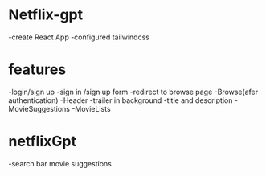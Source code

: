 # Netflix-gpt

-create React App
-configured tailwindcss

# features

-login/sign up
-sign in /sign up form
-redirect to browse page
-Browse(afer authentication)
-Header
-trailer in background
-title and description
-MovieSuggestions
-MovieLists

# netflixGpt

-search bar
movie suggestions
